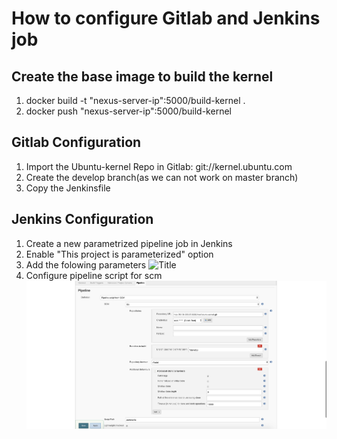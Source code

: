 # How to configure Gitlab and Jenkins job
## Create the base image to build the kernel
1. docker build -t "nexus-server-ip":5000/build-kernel .
2. docker push "nexus-server-ip":5000/build-kernel  

## Gitlab Configuration
1. Import the Ubuntu-kernel Repo in Gitlab:  git://kernel.ubuntu.com
2. Create the develop branch(as we can not work on master branch)
3. Copy the Jenkinsfile

## Jenkins Configuration
1. Create a new parametrized pipeline job in Jenkins
2. Enable "This project is parameterized" option
3. Add the folowing parameters
    ![](./jenkins-parametrized-settings.png?raw=true "Title")
4. Configure pipeline script for scm
   ![Alt text](./jenkins-gitlab-settings.png?raw=true "Title")

  
